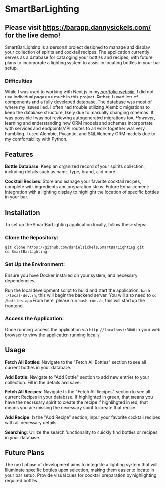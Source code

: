 # SmartBarLighting
## Please visit https://barapp.dannysickels.com/ for the live demo!
  
SmartBarLighting is a personal project designed to manage and display your collection of spirits and cocktail recipes. The application currently serves as a database for cataloging your bottles and recipes, with future plans to incorporate a lighting system to assist in locating bottles in your bar setup.  

### Difficulties
While I was used to working with Next.js in my _[portfolio website](https://github.com/danielsickels/portfolio-website)_, I did not use individual pages as much in this project. Rather, I used lots of components and a fully developed database. The database was most of where my issues lied. I often had trouble utilizing Alembic migrations to keep the database structure, likely due to manually changing schemas. It was possible I was not reviewing autogenerated migrations too. _However_, learning and understanding how ORM models and schemas incorportate with services and endpoints/API routes to all work together was very humbling. I used Alembic, Pydantic, and SQLAlchemy ORM models due to my comfortability with Python. 

## Features
**Bottle Database**: Keep an organized record of your spirits collection, including details such as name, type, brand, and more.  

**Cocktail Recipes**: Store and manage your favorite cocktail recipes, complete with ingredients and preparation steps.
Future Enhancement: Integration with a lighting display to highlight the location of specific bottles in your bar.

## Installation
To set up the SmartBarLighting application locally, follow these steps:

### Clone the Repository:
```git clone https://github.com/danielsickels/SmartBarLighting.git```  
```cd SmartBarLighting```
### Set Up the Environment:
Ensure you have Docker installed on your system, and necessary dependencies.  

Run the local development script to build and start the application:
```bash ./local-dev.sh```, this will begin the backend server.
You will also need to ```cd /bottles-app```
From here, please run ```bash run.sh```, this will start up the frontend.
### Access the Application:
Once running, access the application via ```http://localhost:3000``` in your web browser to view the application running locally.  
  
## Usage
**Fetch All Bottles**: Navigate to the "Fetch All Bottles" section to see all current bottles in your database.  

**Add Bottle**: Navigate to "Add Bottle" section to add new entries to your collection. Fill in the details and save.  

**Fetch All Recipes**: Navigate to the "Fetch All Recipes" section to see all current Recipes in your database. If highlighted in green, that means you have the necessary spirit to create the recipe If highlihgted in red, that means you are missing the necessary spirit to create that recipe.  

**Add Recipe**: In the "Add Recipe" section, input your favorite cocktail recipes with all necessary details.  

**Searching**: Utilize the search functionality to quickly find bottles or recipes in your database.  
  
## Future Plans
The next phase of development aims to integrate a lighting system that will:
Illuminate specific bottles upon selection, making them easier to locate in your bar setup.
Provide visual cues for cocktail preparation by highlighting required bottles.
